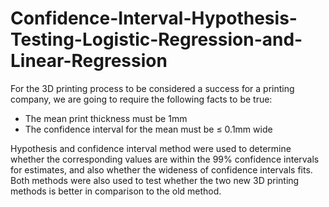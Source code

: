 # Confidence-Interval-Hypothesis-Testing-Logistic-Regression-and-Linear-Regression


For the 3D printing process to be considered a success for a printing company, we are going to require the following facts to be true:
- The mean print thickness must be 1mm
- The confidence interval for the mean must be  ≤ 0.1mm wide

Hypothesis and confidence interval method were used to determine whether the corresponding values are within the 99% confidence intervals
for estimates, and also whether the wideness of confidence intervals fits. Both methods were also used to test whether the two new 3D printing methods is better in comparison to the old method.





